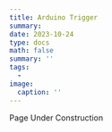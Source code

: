 ```yaml
---
title: Arduino Trigger
summary: 
date: 2023-10-24
type: docs
math: false
summary: ''
tags:
  - 
image:
  caption: ''
---
```


Page Under Construction
